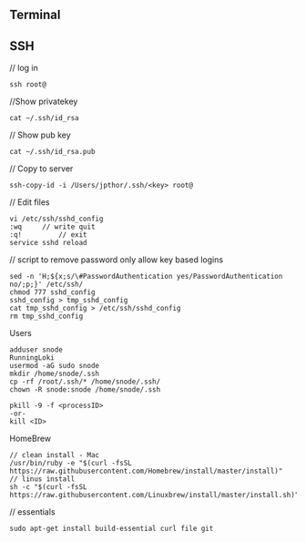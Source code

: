 ## Terminal

## SSH

// log in
```
ssh root@
```

//Show privatekey
```
cat ~/.ssh/id_rsa
```

// Show pub key
```
cat ~/.ssh/id_rsa.pub
```

// Copy to server
```
ssh-copy-id -i /Users/jpthor/.ssh/<key> root@
```

// Edit files
```
vi /etc/ssh/sshd_config
:wq		// write quit
:q! 		// exit
service sshd reload
```


// script to remove password
only allow key based logins
```
sed -n 'H;${x;s/\#PasswordAuthentication yes/PasswordAuthentication no/;p;}' /etc/ssh/
chmod 777 sshd_config
sshd_config > tmp_sshd_config
cat tmp_sshd_config > /etc/ssh/sshd_config
rm tmp_sshd_config
```

Users
```
adduser snode
RunningLoki
usermod -aG sudo snode
mkdir /home/snode/.ssh
cp -rf /root/.ssh/* /home/snode/.ssh/
chown -R snode:snode /home/snode/.ssh
```
```
pkill -9 -f <processID>
-or-
kill <ID>
```


HomeBrew
```
// clean install - Mac
/usr/bin/ruby -e "$(curl -fsSL https://raw.githubusercontent.com/Homebrew/install/master/install)"
// linus install
sh -c "$(curl -fsSL https://raw.githubusercontent.com/Linuxbrew/install/master/install.sh)"
```

// essentials
```
sudo apt-get install build-essential curl file git
```
